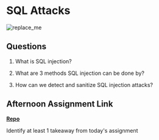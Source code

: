 # SQL Attacks

![replace_me](https://codeworks.blob.core.windows.net/public/assets/img/illustrations/placeholder.svg)

## Questions

1. What is SQL injection?

2. What are 3 methods SQL injection can be done by?

3. How can we detect and sanitize SQL injection attacks?

## Afternoon Assignment Link

**[Repo](https://github.com/{{ghname}}/<ASSIGNMENT_REPO>)**

Identify at least 1 takeaway from today's assignment
